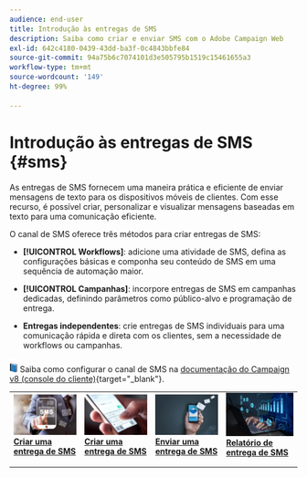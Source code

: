 ```yaml
---
audience: end-user
title: Introdução às entregas de SMS
description: Saiba como criar e enviar SMS com o Adobe Campaign Web
exl-id: 642c4180-0439-43dd-ba3f-0c4843bbfe84
source-git-commit: 94a75b6c7074101d3e505795b1519c15461655a3
workflow-type: tm+mt
source-wordcount: '149'
ht-degree: 99%

---
```


# Introdução às entregas de SMS {#sms}

As entregas de SMS fornecem uma maneira prática e eficiente de enviar mensagens de texto para os dispositivos móveis de clientes. Com esse recurso, é possível criar, personalizar e visualizar mensagens baseadas em texto para uma comunicação eficiente.

O canal de SMS oferece três métodos para criar entregas de SMS:

* **[!UICONTROL Workflows]**: adicione uma atividade de SMS, defina as configurações básicas e componha seu conteúdo de SMS em uma sequência de automação maior.

* **[!UICONTROL Campanhas]**: incorpore entregas de SMS em campanhas dedicadas, definindo parâmetros como público-alvo e programação de entrega.

* **Entregas independentes**: crie entregas de SMS individuais para uma comunicação rápida e direta com os clientes, sem a necessidade de workflows ou campanhas.

![](../assets/do-not-localize/book.png) Saiba como configurar o canal de SMS na [documentação do Campaign v8 (console do cliente)](https://experienceleague.corp.adobe.com/docs/campaign/campaign-v8/send/sms/validate-sms/sms-send.html){target="_blank"}.

<table style="table-layout:fixed"><tr style="border: 0;">
<td>
<a href="create-sms.md">
<img alt="Lead" src="assets/do-not-localize/create_sms.png">
</a>
<div><a href="create-sms.md"><strong>Criar uma entrega de SMS</strong>
</div>
<p>
</td>
<td>
<a href="content-sms.md">
<img alt="Pouco frequente" src="assets/do-not-localize/design_sms.png">
</a>
<div>
<a href="content-sms.md"><strong>Criar uma entrega de SMS<strong></strong></a>
</div>
<p></td>
<td>
<a href="send-sms.md">
<img alt="Validação" src="assets/do-not-localize/send_sms.png">
</a>
<div>
<a href="send-sms.md"><strong>Enviar uma entrega de SMS</strong></a>
</div>
<p>
</td>
<td>
<a href="send-sms.md">
<img alt="Validação" src="assets/do-not-localize/report_sms.jpeg">
</a>
<div>
<a href="send-sms.md"><strong>Relatório de entrega de SMS</strong></a>
</div>
<p>
</td>
</tr></table>
